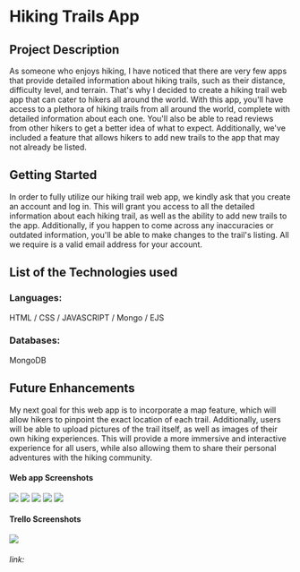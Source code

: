 # Hiking Trails App


## Project Description

As someone who enjoys hiking, I have noticed that there are very few apps that provide detailed information about hiking trails, such as their distance, difficulty level, and terrain. That's why I decided to create a hiking trail web app that can cater to hikers all around the world.
With this app, you'll have access to a plethora of hiking trails from all around the world, complete with detailed information about each one. You'll also be able to read reviews from other hikers to get a better idea of what to expect. Additionally, we've included a feature that allows hikers to add new trails to the app that may not already be listed.


## Getting Started

In order to fully utilize our hiking trail web app, we kindly ask that you create an account and log in. This will grant you access to all the detailed information about each hiking trail, as well as the ability to add new trails to the app. Additionally, if you happen to come across any inaccuracies or outdated information, you'll be able to make changes to the trail's listing. All we require is a valid email address for your account.

## List of the Technologies used

### Languages:
 HTML
 / CSS /
 JAVASCRIPT
 / Mongo /
  EJS

  ### Databases:
  MongoDB


## Future Enhancements
My next goal for this web app is to incorporate a map feature, which will allow hikers to pinpoint the exact location of each trail. Additionally, users will be able to upload pictures of the trail itself, as well as images of their own hiking experiences. This will provide a more immersive and interactive experience for all users, while also allowing them to share their personal adventures with the hiking community.


#### Web app Screenshots
  ![](https://i.imgur.com/Fr7UGVf.jpg)
  ![](https://i.imgur.com/oMwU1Ph.jpg)
  ![](https://i.imgur.com/t0ncTKi.jpg)
  ![](https://i.imgur.com/dUSExwS.jpg)
  ![](https://i.imgur.com/skUQHZa.jpg)


  #### Trello Screenshots
 ![](https://i.imgur.com/jIo9rPi.jpg)



 ###### link: 